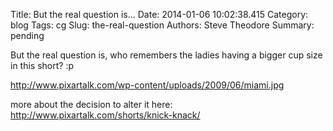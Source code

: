 Title: But the real question is...
Date: 2014-01-06 10:02:38.415
Category: blog
Tags: cg
Slug: the-real-question
Authors: Steve Theodore
Summary: pending

But the real question is, who remembers the ladies having a bigger cup size in
this short? :p  

http://www.pixartalk.com/wp-content/uploads/2009/06/miami.jpg  
  
more about the decision to alter it here: http://www.pixartalk.com/shorts/knick-knack/


